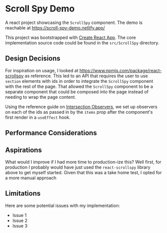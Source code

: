 # Scroll Spy Demo

A react project showcasing the `ScrollSpy` component. The demo is reachable at https://scroll-spy-demo.netlify.app/

This project was bootstrapped with [Create React App](https://github.com/facebook/create-react-app). The core implementation
source code could be found in the `src/ScrollSpy` directory.

## Design Decisions

For inspiration on usage, I looked at https://www.npmjs.com/package/react-scrollspy as reference. This led to an API
that requires the user to use `section` elements with ids in order to integrate the `ScrollSpy` component with the 
rest of the page. That allowed the `ScrollSpy` component to be a separate component that could be composed into the page
instead of needing to wrap the page content.

Using the reference guide on [Intersection Observers](https://developer.mozilla.org/en-US/docs/Web/API/Intersection_Observer_API),
we set up observers on each of the ids as passed in by the `items` prop after the component's first render in a `useEffect` hook. 

## Performance Considerations

## Aspirations
What would I improve if I had more time to production-ize this? Well first, for production I probably would have just used the 
`react-scrollspy` library above to get myself started. Given that this was a take home test, I opted for a more manual approach

## Limitations
Here are some potential issues with my implementation:
- Issue 1
- Issue 2
- Issue 3